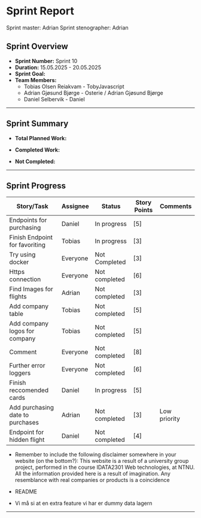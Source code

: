 # **Sprint Report**

Sprint master: Adrian
Sprint stenographer: Adrian

## **Sprint Overview**

- **Sprint Number:** Sprint 10
- **Duration:** 15.05.2025 - 20.05.2025
- **Sprint Goal:** 
- **Team Members:**
  - Tobias Olsen Reiakvam - TobyJavascript
  - Adrian Gjøsund Bjørge - Osterie / Adrian Gjøsund Bjørge
  - Daniel Selbervik - Daniel

---

## **Sprint Summary**

- **Total Planned Work:**

- **Completed Work:**


- **Not Completed:**


---

## **Sprint Progress**

| Story/Task                       | Assignee | Status        | Story Points | Comments     |
| -------------------------------- | -------- | ------------- | ------------ | ------------ |
| Endpoints for purchasing         | Daniel   | In progress   | [5]          |              |
| Finish Endpoint for favoriting   | Tobias   | In progress   | [3]          |              |
| Try using docker                 | Everyone | Not Completed | [3]          |              |
| Https connection                 | Everyone | Not completed | [6]          |              |
| Find Images for flights          | Adrian   | Not completed | [3]          |              |
| Add company table                | Tobias   | Not completed | [5]          |              |
| Add company logos for company    | Tobias   | Not completed | [5]          |              |
| Comment                          | Everyone | Not completed | [8]          |              |
| Further error loggers            | Everyone | Not completed | [6]          |              |
| Finish reccomended cards         | Daniel   | In progress   | [5]          |              |
| Add purchasing date to purchases | Adrian   | Not completed | [3]          | Low priority |
| Endpoint for hidden flight       | Daniel   | Not completed | [4]          |              |

- Remember to include the following disclaimer somewhere in your website (on the bottom?): This website is a result of a university group project, performed in the course IDATA2301 Web technologies, at NTNU. All the information provided here is a result of imagination. Any resemblance with real companies or products is a coincidence

- README

- Vi må si at en extra feature vi har er dummy data lagern




---